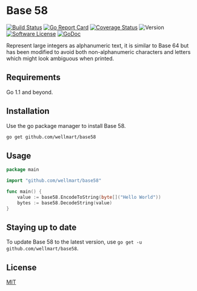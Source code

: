 # Base 58

[![Build Status](https://travis-ci.org/wellmart/base58.svg?branch=master)](https://travis-ci.org/wellmart/base58)
[![Go Report Card](https://goreportcard.com/badge/github.com/wellmart/base58)](https://goreportcard.com/report/github.com/wellmart/base58)
[![Coverage Status](https://coveralls.io/repos/github/wellmart/base58/badge.svg?branch=master)](https://coveralls.io/github/wellmart/base58?branch=master)
![Version](https://img.shields.io/badge/version-0.1.0-blue)
[![Software License](https://img.shields.io/badge/license-MIT-blue.svg?style=flat)](LICENSE)
[![GoDoc](https://godoc.org/github.com/wellmart/base58?status.svg)](https://godoc.org/github.com/wellmart/base58)

Represent large integers as alphanumeric text, it is similar to Base 64 but has been modified to avoid both non-alphanumeric characters and letters which might look ambiguous when printed.

## Requirements

Go 1.1 and beyond.

## Installation

Use the go package manager to install Base 58.

```bash
go get github.com/wellmart/base58
```

## Usage

```go
package main

import "github.com/wellmart/base58"

func main() {
    value := base58.EncodeToString(byte[]("Hello World"))
    bytes := base58.DecodeString(value)
}
```

## Staying up to date

To update Base 58 to the latest version, use `go get -u github.com/wellmart/base58`.

## License

[MIT](https://choosealicense.com/licenses/mit/)
